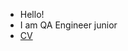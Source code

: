 - Hello!
- I am QA Engineer junior
- [CV](https://docs.google.com/document/d/1rprq29j53I7uRvIOqwc3hwao_0tsYNmRPL8st0Vtaug/edit?usp=drive_link)

<link rel="stylesheet" href="https://cdn.jsdelivr.net/gh/devicons/devicon@v2.15.1/devicon.min.css">
<i class="devicon-html5-plain"></i>

<!DOCTYPE html>
<html lang="en">
<head>
    <meta charset="UTF-8">
    <meta name="viewport" content="width=device-width, initial-scale=1.0">
    <title>Readme</title>
    <link rel="stylesheet" href="style.css">
    <link rel="stylesheet" href="https://cdn.jsdelivr.net/gh/devicons/devicon@v2.15.1/devicon.min.css">
</head>
  <body>
    <i class="devicon-html5-plain"></i>
  </body>
</html>

          
